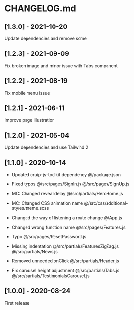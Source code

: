 # CHANGELOG.md

## [1.3.0] - 2021-10-20
Update dependencies and remove some

## [1.2.3] - 2021-09-09

Fix broken image and minor issue with Tabs component

## [1.2.2] - 2021-08-19

Fix mobile menu issue

## [1.2.1] - 2021-06-11

Improve page illustration

## [1.2.0] - 2021-05-04

Update dependencies and use Tailwind 2

## [1.1.0] - 2020-10-14

- Updated cruip-js-toolkit dependency
@/package.json

- Fixed typos
@/src/pages/SignIn.js
@/src/pages/SignUp.js

- MC: Changed reveal delay
@/src/partials/HeroHome.js

- MC: Changed CSS animation name
@/src/css/additional-styles/theme.scss

- Changed the way of listening a route change
@/App.js

- Changed wrong function name
@/src/pages/Features.js

- Typo
@/src/pages/ResetPassword.js

- Missing indentation
@/src/partials/FeaturesZigZag.js
@/src/partials/News.js

- Removed unneeded onClick
@/src/partials/Header.js

- Fix carousel height adjustment
@/src/partials/Tabs.js
@/src/partials/TestimonialsCarousel.js

## [1.0.0] - 2020-08-24

First release
